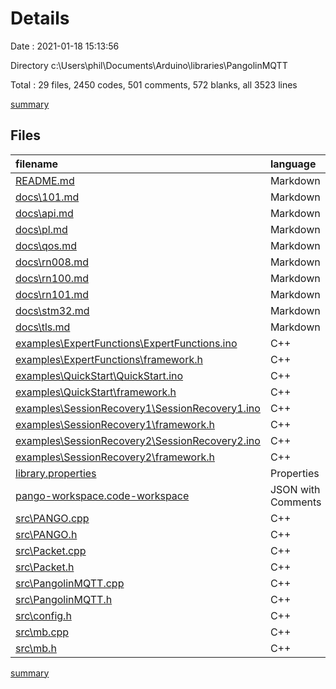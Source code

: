 # Details

Date : 2021-01-18 15:13:56

Directory c:\Users\phil\Documents\Arduino\libraries\PangolinMQTT

Total : 29 files,  2450 codes, 501 comments, 572 blanks, all 3523 lines

[summary](results.md)

## Files
| filename | language | code | comment | blank | total |
| :--- | :--- | ---: | ---: | ---: | ---: |
| [README.md](file:///c%3A/Users/phil/Documents/Arduino/libraries/PangolinMQTT/README.md) | Markdown | 76 | 0 | 51 | 127 |
| [docs\101.md](file:///c%3A/Users/phil/Documents/Arduino/libraries/PangolinMQTT/docs/101.md) | Markdown | 80 | 0 | 28 | 108 |
| [docs\api.md](file:///c%3A/Users/phil/Documents/Arduino/libraries/PangolinMQTT/docs/api.md) | Markdown | 91 | 0 | 32 | 123 |
| [docs\pl.md](file:///c%3A/Users/phil/Documents/Arduino/libraries/PangolinMQTT/docs/pl.md) | Markdown | 156 | 0 | 93 | 249 |
| [docs\qos.md](file:///c%3A/Users/phil/Documents/Arduino/libraries/PangolinMQTT/docs/qos.md) | Markdown | 73 | 0 | 68 | 141 |
| [docs\rn008.md](file:///c%3A/Users/phil/Documents/Arduino/libraries/PangolinMQTT/docs/rn008.md) | Markdown | 25 | 0 | 19 | 44 |
| [docs\rn100.md](file:///c%3A/Users/phil/Documents/Arduino/libraries/PangolinMQTT/docs/rn100.md) | Markdown | 38 | 0 | 28 | 66 |
| [docs\rn101.md](file:///c%3A/Users/phil/Documents/Arduino/libraries/PangolinMQTT/docs/rn101.md) | Markdown | 28 | 0 | 21 | 49 |
| [docs\stm32.md](file:///c%3A/Users/phil/Documents/Arduino/libraries/PangolinMQTT/docs/stm32.md) | Markdown | 17 | 0 | 13 | 30 |
| [docs\tls.md](file:///c%3A/Users/phil/Documents/Arduino/libraries/PangolinMQTT/docs/tls.md) | Markdown | 34 | 0 | 20 | 54 |
| [examples\ExpertFunctions\ExpertFunctions.ino](file:///c%3A/Users/phil/Documents/Arduino/libraries/PangolinMQTT/examples/ExpertFunctions/ExpertFunctions.ino) | C++ | 92 | 17 | 6 | 115 |
| [examples\ExpertFunctions\framework.h](file:///c%3A/Users/phil/Documents/Arduino/libraries/PangolinMQTT/examples/ExpertFunctions/framework.h) | C++ | 132 | 24 | 14 | 170 |
| [examples\QuickStart\QuickStart.ino](file:///c%3A/Users/phil/Documents/Arduino/libraries/PangolinMQTT/examples/QuickStart/QuickStart.ino) | C++ | 33 | 12 | 7 | 52 |
| [examples\QuickStart\framework.h](file:///c%3A/Users/phil/Documents/Arduino/libraries/PangolinMQTT/examples/QuickStart/framework.h) | C++ | 134 | 24 | 14 | 172 |
| [examples\SessionRecovery1\SessionRecovery1.ino](file:///c%3A/Users/phil/Documents/Arduino/libraries/PangolinMQTT/examples/SessionRecovery1/SessionRecovery1.ino) | C++ | 74 | 29 | 9 | 112 |
| [examples\SessionRecovery1\framework.h](file:///c%3A/Users/phil/Documents/Arduino/libraries/PangolinMQTT/examples/SessionRecovery1/framework.h) | C++ | 128 | 24 | 14 | 166 |
| [examples\SessionRecovery2\SessionRecovery2.ino](file:///c%3A/Users/phil/Documents/Arduino/libraries/PangolinMQTT/examples/SessionRecovery2/SessionRecovery2.ino) | C++ | 74 | 27 | 11 | 112 |
| [examples\SessionRecovery2\framework.h](file:///c%3A/Users/phil/Documents/Arduino/libraries/PangolinMQTT/examples/SessionRecovery2/framework.h) | C++ | 129 | 24 | 14 | 167 |
| [library.properties](file:///c%3A/Users/phil/Documents/Arduino/libraries/PangolinMQTT/library.properties) | Properties | 9 | 0 | 0 | 9 |
| [pango-workspace.code-workspace](file:///c%3A/Users/phil/Documents/Arduino/libraries/PangolinMQTT/pango-workspace.code-workspace) | JSON with Comments | 8 | 0 | 0 | 8 |
| [src\PANGO.cpp](file:///c%3A/Users/phil/Documents/Arduino/libraries/PangolinMQTT/src/PANGO.cpp) | C++ | 179 | 33 | 19 | 231 |
| [src\PANGO.h](file:///c%3A/Users/phil/Documents/Arduino/libraries/PangolinMQTT/src/PANGO.h) | C++ | 43 | 28 | 9 | 80 |
| [src\Packet.cpp](file:///c%3A/Users/phil/Documents/Arduino/libraries/PangolinMQTT/src/Packet.cpp) | C++ | 141 | 30 | 13 | 184 |
| [src\Packet.h](file:///c%3A/Users/phil/Documents/Arduino/libraries/PangolinMQTT/src/Packet.h) | C++ | 99 | 24 | 8 | 131 |
| [src\PangolinMQTT.cpp](file:///c%3A/Users/phil/Documents/Arduino/libraries/PangolinMQTT/src/PangolinMQTT.cpp) | C++ | 268 | 37 | 22 | 327 |
| [src\PangolinMQTT.h](file:///c%3A/Users/phil/Documents/Arduino/libraries/PangolinMQTT/src/PangolinMQTT.h) | C++ | 179 | 74 | 16 | 269 |
| [src\config.h](file:///c%3A/Users/phil/Documents/Arduino/libraries/PangolinMQTT/src/config.h) | C++ | 6 | 36 | 7 | 49 |
| [src\mb.cpp](file:///c%3A/Users/phil/Documents/Arduino/libraries/PangolinMQTT/src/mb.cpp) | C++ | 72 | 33 | 9 | 114 |
| [src\mb.h](file:///c%3A/Users/phil/Documents/Arduino/libraries/PangolinMQTT/src/mb.h) | C++ | 32 | 25 | 7 | 64 |

[summary](results.md)